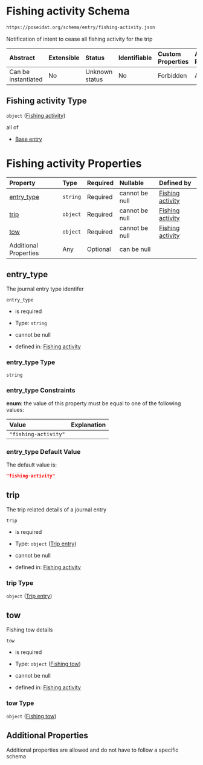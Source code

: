 # Fishing activity Schema

```txt
https://poseidat.org/schema/entry/fishing-activity.json
```

Notification of intent to cease all fishing activity for the trip

| Abstract            | Extensible | Status         | Identifiable | Custom Properties | Additional Properties | Access Restrictions | Defined In                                                                          |
| :------------------ | :--------- | :------------- | :----------- | :---------------- | :-------------------- | :------------------ | :---------------------------------------------------------------------------------- |
| Can be instantiated | No         | Unknown status | No           | Forbidden         | Allowed               | none                | [fishing-activity.json](schemas/entry/fishing-activity.json "open original schema") |

## Fishing activity Type

`object` ([Fishing activity](fishing-activity.md))

all of

*   [Base entry](ais-message-allof-base-entry.md "check type definition")

# Fishing activity Properties

| Property                  | Type     | Required | Nullable       | Defined by                                                                                                                                     |
| :------------------------ | :------- | :------- | :------------- | :--------------------------------------------------------------------------------------------------------------------------------------------- |
| [entry_type](#entry_type) | `string` | Required | cannot be null | [Fishing activity](fishing-activity-properties-entry_type.md "https://poseidat.org/schema/entry/fishing-activity.json#/properties/entry_type") |
| [trip](#trip)             | `object` | Required | cannot be null | [Fishing activity](arrival-properties-trip-entry.md "https://poseidat.org/schema/core/trip-entry.json#/properties/trip")                       |
| [tow](#tow)               | `object` | Required | cannot be null | [Fishing activity](fishing-activity-properties-fishing-tow.md "https://poseidat.org/schema/core/fishing-tow.json#/properties/tow")             |
| Additional Properties     | Any      | Optional | can be null    |                                                                                                                                                |

## entry_type

The journal entry type identifer

`entry_type`

*   is required

*   Type: `string`

*   cannot be null

*   defined in: [Fishing activity](fishing-activity-properties-entry_type.md "https://poseidat.org/schema/entry/fishing-activity.json#/properties/entry_type")

### entry_type Type

`string`

### entry_type Constraints

**enum**: the value of this property must be equal to one of the following values:

| Value                | Explanation |
| :------------------- | :---------- |
| `"fishing-activity"` |             |

### entry_type Default Value

The default value is:

```json
"fishing-activity"
```

## trip

The trip related details of a journal entry

`trip`

*   is required

*   Type: `object` ([Trip entry](arrival-properties-trip-entry.md))

*   cannot be null

*   defined in: [Fishing activity](arrival-properties-trip-entry.md "https://poseidat.org/schema/core/trip-entry.json#/properties/trip")

### trip Type

`object` ([Trip entry](arrival-properties-trip-entry.md))

## tow

Fishing tow details

`tow`

*   is required

*   Type: `object` ([Fishing tow](fishing-activity-properties-fishing-tow.md))

*   cannot be null

*   defined in: [Fishing activity](fishing-activity-properties-fishing-tow.md "https://poseidat.org/schema/core/fishing-tow.json#/properties/tow")

### tow Type

`object` ([Fishing tow](fishing-activity-properties-fishing-tow.md))

## Additional Properties

Additional properties are allowed and do not have to follow a specific schema
